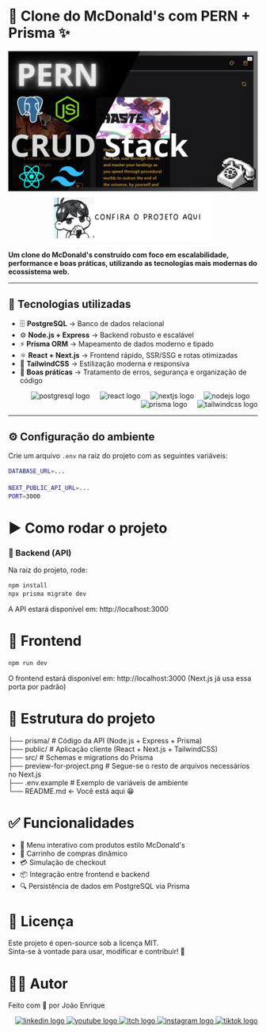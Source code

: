 <h1 align="left">🍔 Clone do McDonald's com PERN + Prisma ✨</h1>

<div align="center">
    <a href="https://product-store-ir63.onrender.com/" target="_blank"> 
        <img src="preview-for-project.png" alt="Button image" /> 
    </a> 
</div>

<div align="center">
    <a href="https://product-store-ir63.onrender.com/" target="_blank"> 
        <img src="button.png" alt="Button image" /> 
    </a> 
</div>

<p align="left">
  <b>Um clone do McDonald's construído com foco em escalabilidade, performance e boas práticas, utilizando as tecnologias mais modernas do ecossistema web.</b>
</p>

---

## 🚀 Tecnologias utilizadas

- 🗄 **PostgreSQL** → Banco de dados relacional  
- ⚙️ **Node.js + Express** → Backend robusto e escalável  
- ⚡ **Prisma ORM** → Mapeamento de dados moderno e tipado  
- ⚛️ **React + Next.js** → Frontend rápido, SSR/SSG e rotas otimizadas  
- 🎨 **TailwindCSS** → Estilização moderna e responsiva  
- 🔐 **Boas práticas** → Tratamento de erros, segurança e organização de código  

<div align="right">
  <img src="https://cdn.jsdelivr.net/gh/devicons/devicon/icons/postgresql/postgresql-original.svg" height="40" alt="postgresql logo"  />
  <img width="12" />
  <img src="https://cdn.jsdelivr.net/gh/devicons/devicon/icons/react/react-original.svg" height="40" alt="react logo"  />
  <img width="12" />
  <img src="https://cdn.jsdelivr.net/gh/devicons/devicon/icons/nextjs/nextjs-original.svg" height="40" alt="nextjs logo"  />
  <img width="12" />
  <img src="https://cdn.jsdelivr.net/gh/devicons/devicon/icons/nodejs/nodejs-original.svg" height="40" alt="nodejs logo"  />
  <img width="12" />
  <img src="https://cdn.simpleicons.org/prisma/2D3748" height="40" alt="prisma logo"  />
  <img width="12" />
  <img src="https://cdn.simpleicons.org/tailwindcss/06B6D4" height="40" alt="tailwindcss logo"  />
</div>

---

## ⚙️ Configuração do ambiente

Crie um arquivo `.env` na raiz do projeto com as seguintes variáveis:

```bash
DATABASE_URL=...

NEXT_PUBLIC_API_URL=...
PORT=3000
```

# ▶️ Como rodar o projeto
### 🔹 Backend (API)
Na raiz do projeto, rode:

```bash
npm install
npx prisma migrate dev
```
A API estará disponível em: http://localhost:3000

# 🔹 Frontend

```bash
npm run dev
```

O frontend estará disponível em: http://localhost:3000 (Next.js já usa essa porta por padrão)

# 📂 Estrutura do projeto
├── prisma/          # Código da API (Node.js + Express + Prisma) </br>
├── public/         # Aplicação cliente (React + Next.js + TailwindCSS) </br>
├── src/           # Schemas e migrations do Prisma </br>
├── preview-for-project.png     # Segue-se o resto de arquivos necessários no Next.js </br>
├── .env.example      # Exemplo de variáveis de ambiente </br>
└── README.md         <- Você está aqui 😁

# ✅ Funcionalidades

- 🍟 Menu interativo com produtos estilo McDonald's
- 🛒 Carrinho de compras dinâmico
- 💳 Simulação de checkout
- 📦 Integração entre frontend e backend
- 🔍 Persistência de dados em PostgreSQL via Prisma

# 📜 Licença
Este projeto é open-source sob a licença MIT. </br>
Sinta-se à vontade para usar, modificar e contribuir! 🚀

# 🐱‍💻 Autor
Feito com 💛 por João Enrique
<div align="right"> 
    <a href="https://www.linkedin.com/in/joao-enrique-dev/" target="_blank"> 
        <img src="https://img.shields.io/badge/LinkedIn-0077B5?style=for-the-badge&logo=linkedin&logoColor=white" alt="linkedin logo" /> 
    </a> 
    <a href="https://www.youtube.com/@joaocodedev" target="_blank"> 
        <img src="https://img.shields.io/badge/YouTube-FF0000?style=for-the-badge&logo=youtube&logoColor=white" alt="youtube logo" /> 
    </a> 
    <a href="https://jedev1.itch.io/" target="_blank"> 
        <img src="https://img.shields.io/badge/Itch.io-FA5C5C?style=for-the-badge&logo=itchdotio&logoColor=white" alt="itch logo" /> 
    </a> 
    <a href="https://www.instagram.com/joao__dev/" target="_blank"> 
        <img src="https://img.shields.io/badge/Instagram-E4405F?style=for-the-badge&logo=instagram&logoColor=white" alt="instagram logo" /> 
    </a> 
    <a href="https://www.tiktok.com/@joao__code" target="_blank"> 
    <img src="https://img.shields.io/badge/TikTok-000000?style=for-the-badge&logo=tiktok&logoColor=white" alt="tiktok logo" /> 
    </a> 
</div>